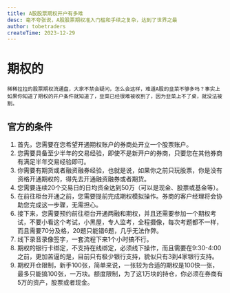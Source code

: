```yaml
---
title: A股股票期权开户有多难
desc: 毫不夸张说，A股股票期权准入门槛和手续之复杂，达到了世界之最
author: tobetraders
createTime: 2023-12-29
---
```


# 期权的
	稀稀拉拉的股票期权流通盘，大家不禁会疑问，怎么会这样，难道A股的韭菜不够多吗？事实上如果你知道了期权的开户条件就知道了，韭菜已经很难被收割了，因为韭菜上不了桌，就没法被割。
	
## 官方的条件
1. 首先，您需要在您希望开通期权账户的券商处开立一个股票账户。
2. 您需要具备至少半年的交易经验，即使不是新开户的券商，只要您在其他券商有满足半年交易经验即可。
3. 你需要有期货或者融资融券经验，也就是说，如果你之前只玩股票，你是没有资格开通期权的，得先去开通融资融券或者期货。
3. 您需要连续20个交易日的日均资金达到50万（可以是现金、股票或基金等）。
4. 在前往柜台开通之前，您需要提前完成期权模拟操作。券商的客户经理将会协助您完成这一步骤，无需担心。
5. 接下来，您需要预约前往柜台开通两融和期权，并且还需要参加一个期权考试，不要小看这个考试，小黑屋，专人监考，全程摄像，每次考题都不一样，而且需要70分及格，20题只能错6题，几乎无法作弊。
6. 线下录音录像签字，一套流程下来1个小时搞不行。
7. 期权的银行卡绑定，不支持在线绑定，必须线下操作，而且需要在9:30-4:00之前，更加苦逼的是，目前只有极少银行支持，貌似只有3到4家银行支持。
8. 期权开仓限制，新手100张，简单来说，一张较为合适的期权是100快一张，最多只能搞100张，一万块。额度限制，为了这1万块的持仓，你必须在券商有5万的资产，股票或者现金。

